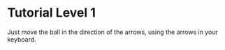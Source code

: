 # Tutorial Level 1

Just move the ball in the direction of the arrows, using the arrows in your keyboard.


